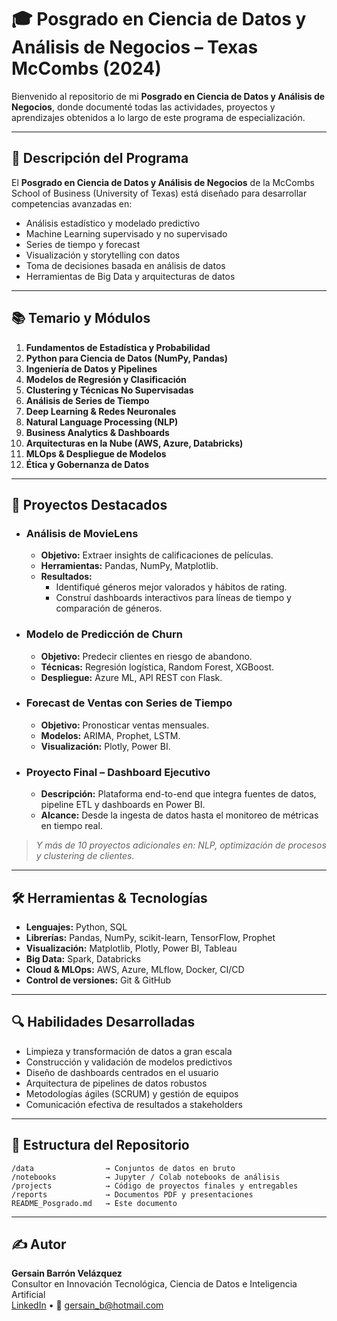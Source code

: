 # 🎓 Posgrado en Ciencia de Datos y Análisis de Negocios – Texas McCombs (2024)

Bienvenido al repositorio de mi **Posgrado en Ciencia de Datos y Análisis de Negocios**, donde documenté todas las actividades, proyectos y aprendizajes obtenidos a lo largo de este programa de especialización.

---

## 📖 Descripción del Programa
El **Posgrado en Ciencia de Datos y Análisis de Negocios** de la McCombs School of Business (University of Texas) está diseñado para desarrollar competencias avanzadas en:
- Análisis estadístico y modelado predictivo  
- Machine Learning supervisado y no supervisado  
- Series de tiempo y forecast  
- Visualización y storytelling con datos  
- Toma de decisiones basada en análisis de datos  
- Herramientas de Big Data y arquitecturas de datos

---

## 📚 Temario y Módulos
1. **Fundamentos de Estadística y Probabilidad**  
2. **Python para Ciencia de Datos (NumPy, Pandas)**  
3. **Ingeniería de Datos y Pipelines**  
4. **Modelos de Regresión y Clasificación**  
5. **Clustering y Técnicas No Supervisadas**  
6. **Análisis de Series de Tiempo**  
7. **Deep Learning & Redes Neuronales**  
8. **Natural Language Processing (NLP)**  
9. **Business Analytics & Dashboards**  
10. **Arquitecturas en la Nube (AWS, Azure, Databricks)**  
11. **MLOps & Despliegue de Modelos**  
12. **Ética y Gobernanza de Datos**

---

## 🚀 Proyectos Destacados
- ### Análisis de MovieLens  
  - **Objetivo:** Extraer insights de calificaciones de películas.  
  - **Herramientas:** Pandas, NumPy, Matplotlib.  
  - **Resultados:**  
    - Identifiqué géneros mejor valorados y hábitos de rating.  
    - Construí dashboards interactivos para líneas de tiempo y comparación de géneros.

- ### Modelo de Predicción de Churn  
  - **Objetivo:** Predecir clientes en riesgo de abandono.  
  - **Técnicas:** Regresión logística, Random Forest, XGBoost.  
  - **Despliegue:** Azure ML, API REST con Flask.

- ### Forecast de Ventas con Series de Tiempo  
  - **Objetivo:** Pronosticar ventas mensuales.  
  - **Modelos:** ARIMA, Prophet, LSTM.  
  - **Visualización:** Plotly, Power BI.

- ### Proyecto Final – Dashboard Ejecutivo  
  - **Descripción:** Plataforma end-to-end que integra fuentes de datos, pipeline ETL y dashboards en Power BI.  
  - **Alcance:** Desde la ingesta de datos hasta el monitoreo de métricas en tiempo real.

> _Y más de 10 proyectos adicionales en: NLP, optimización de procesos y clustering de clientes._

---

## 🛠️ Herramientas & Tecnologías
- **Lenguajes:** Python, SQL  
- **Librerías:** Pandas, NumPy, scikit-learn, TensorFlow, Prophet  
- **Visualización:** Matplotlib, Plotly, Power BI, Tableau  
- **Big Data:** Spark, Databricks  
- **Cloud & MLOps:** AWS, Azure, MLflow, Docker, CI/CD  
- **Control de versiones:** Git & GitHub  

---

## 🔍 Habilidades Desarrolladas
- Limpieza y transformación de datos a gran escala  
- Construcción y validación de modelos predictivos  
- Diseño de dashboards centrados en el usuario  
- Arquitectura de pipelines de datos robustos  
- Metodologías ágiles (SCRUM) y gestión de equipos  
- Comunicación efectiva de resultados a stakeholders  

---

## 📂 Estructura del Repositorio
```
/data                → Conjuntos de datos en bruto  
/notebooks           → Jupyter / Colab notebooks de análisis  
/projects            → Código de proyectos finales y entregables  
/reports             → Documentos PDF y presentaciones  
README_Posgrado.md   → Este documento  
```

---

## ✍️ Autor
**Gersain Barrón Velázquez**  
Consultor en Innovación Tecnológica, Ciencia de Datos e Inteligencia Artificial  
[LinkedIn](https://www.linkedin.com/in/gersain-barrón-velázquez-03476065) • 📧 gersain_b@hotmail.com  
